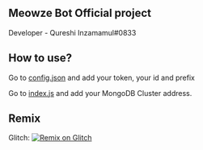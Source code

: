 ## Meowze Bot Official project


Developer - Qureshi Inzamamul#0833

## How to use?

Go to [config.json]() and add your token, your id and prefix

Go to [index.js](https://github.com/InzamamulQureshi/meowze/blob/master/index.js) and add your MongoDB Cluster address.

## Remix

Glitch: [![Remix on Glitch](https://cdn.glitch.com/2703baf2-b643-4da7-ab91-7ee2a2d00b5b%2Fremix-button.svg)](https://glitch.com/edit/#!/import/github/InzamamulQureshi/meowze)
